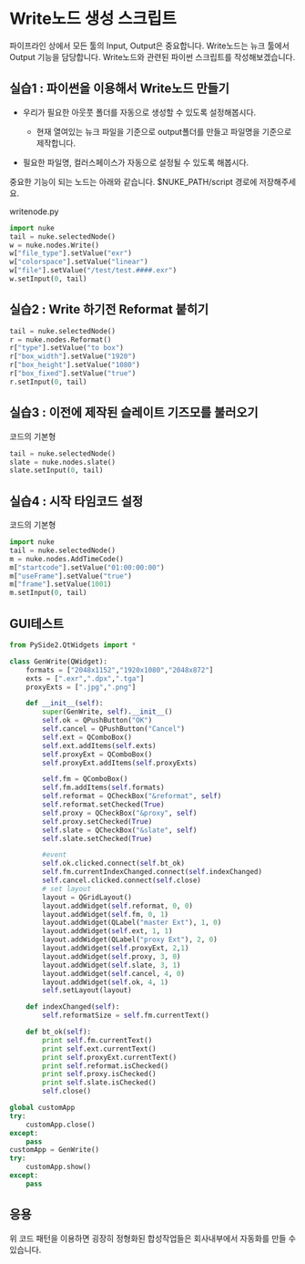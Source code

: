 # Write노드 생성 스크립트

파이프라인 상에서 모든 툴의 Input, Output은 중요합니다.
Write노드는 뉴크 툴에서 Output 기능을 담당합니다.
Write노드와 관련된 파이썬 스크립트를 작성해보겠습니다.

## 실습1 : 파이썬을 이용해서 Write노드 만들기
- 우리가 필요한 아웃풋 폴더를 자동으로 생성할 수 있도록 설정해봅시다.
    - 현재 열여있는 뉴크 파일을 기준으로 output폴더를 만들고 파일명을 기준으로 제작합니다.

- 필요한 파일명, 컬러스페이스가 자동으로 설정될 수 있도록 해봅시다.

중요한 기능이 되는 노드는 아래와 같습니다. $NUKE_PATH/script 경로에 저장해주세요.

writenode.py
```python
import nuke
tail = nuke.selectedNode()
w = nuke.nodes.Write()
w["file_type"].setValue("exr")
w["colorspace"].setValue("linear")
w["file"].setValue("/test/test.####.exr")
w.setInput(0, tail)
```

## 실습2 : Write 하기전 Reformat 붙히기

```python
tail = nuke.selectedNode()
r = nuke.nodes.Reformat()
r["type"].setValue("to box")
r["box_width"].setValue("1920")
r["box_height"].setValue("1080")
r["box_fixed"].setValue("true")
r.setInput(0, tail)
```


## 실습3 : 이전에 제작된 슬레이트 기즈모를 불러오기

코드의 기본형
```python
tail = nuke.selectedNode()
slate = nuke.nodes.slate()
slate.setInput(0, tail)
```

## 실습4 : 시작 타임코드 설정

코드의 기본형
```python
import nuke
tail = nuke.selectedNode()
m = nuke.nodes.AddTimeCode()
m["startcode"].setValue("01:00:00:00")
m["useFrame"].setValue("true")
m["frame"].setValue(1001)
m.setInput(0, tail)
```

## GUI테스트

```python
from PySide2.QtWidgets import *

class GenWrite(QWidget):
    formats = ["2048x1152","1920x1080","2048x872"]
    exts = [".exr",".dpx",".tga"]
    proxyExts = [".jpg",".png"]

    def __init__(self):
        super(GenWrite, self).__init__()
        self.ok = QPushButton("OK")
        self.cancel = QPushButton("Cancel")
        self.ext = QComboBox()
        self.ext.addItems(self.exts)
        self.proxyExt = QComboBox()
        self.proxyExt.addItems(self.proxyExts)

        self.fm = QComboBox()
        self.fm.addItems(self.formats)
        self.reformat = QCheckBox("&reformat", self)
        self.reformat.setChecked(True)
        self.proxy = QCheckBox("&proxy", self)
        self.proxy.setChecked(True)
        self.slate = QCheckBox("&slate", self)
        self.slate.setChecked(True)

        #event
        self.ok.clicked.connect(self.bt_ok)
        self.fm.currentIndexChanged.connect(self.indexChanged)
        self.cancel.clicked.connect(self.close)
        # set layout
        layout = QGridLayout()
        layout.addWidget(self.reformat, 0, 0)
        layout.addWidget(self.fm, 0, 1)
        layout.addWidget(QLabel("master Ext"), 1, 0)
        layout.addWidget(self.ext, 1, 1)
        layout.addWidget(QLabel("proxy Ext"), 2, 0)
        layout.addWidget(self.proxyExt, 2,1)
        layout.addWidget(self.proxy, 3, 0)
        layout.addWidget(self.slate, 3, 1)
        layout.addWidget(self.cancel, 4, 0)
        layout.addWidget(self.ok, 4, 1)
        self.setLayout(layout)

    def indexChanged(self):
        self.reformatSize = self.fm.currentText()

    def bt_ok(self):
        print self.fm.currentText()
        print self.ext.currentText()
        print self.proxyExt.currentText()
        print self.reformat.isChecked()
        print self.proxy.isChecked()
        print self.slate.isChecked()
        self.close()

global customApp
try:
    customApp.close()
except:
    pass
customApp = GenWrite()
try:
    customApp.show()
except:
    pass
```

## 응용
위 코드 패턴을 이용하면 굉장히 정형화된 합성작업들은 회사내부에서 자동화를 만들 수 있습니다.